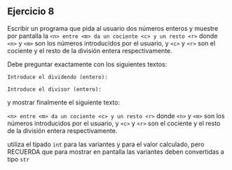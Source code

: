 ## Ejercicio 8

Escribir un programa que pida al usuario dos números enteros y muestre por pantalla la `<n> entre <m> da un cociente <c> y un resto <r>` donde `<n>` y `<m>` son los números introducidos por el usuario, y `<c>` y `<r>` son el cociente y el resto de la división entera respectivamente.

Debe preguntar exactamente con los siguientes textos:

`Introduce el dividendo (entero):`

`Introduce el divisor (entero):`

y mostrar finalmente el siguiente texto:

`<n> entre <m> da un cociente <c> y un resto <r>` donde `<n>` y `<m>` son los números introducidos por el usuario, y `<c>` y `<r>` son el cociente y el resto de la división entera respectivamente.
<div class="hint">

utiliza el tipado `int` para las variantes y para el valor calculado, pero RECUERDA que para mostrar en pantalla las variantes deben convertidas a tipo `str`

</div>